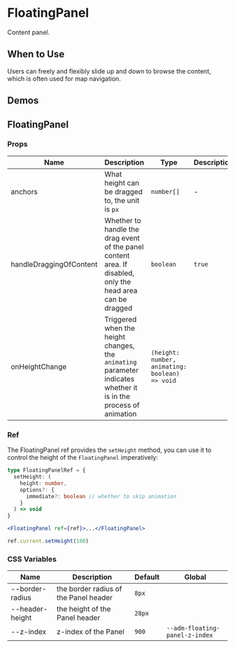 # FloatingPanel

Content panel.

## When to Use

Users can freely and flexibly slide up and down to browse the content, which is often used for map navigation.

## Demos

<code src="./demos/demo1.tsx"></code>

<code src="./demos/demo3.tsx"></code>

<code src="./demos/demo2.tsx"></code>

## FloatingPanel

### Props

| Name | Description | Type | Description |
| --- | --- | --- | --- |
| anchors | What height can be dragged to, the unit is `px` | `number[]` | - |
| handleDraggingOfContent | Whether to handle the drag event of the panel content area. If disabled, only the head area can be dragged | `boolean` | `true` |
| onHeightChange | Triggered when the height changes, the `animating` parameter indicates whether it is in the process of animation | `(height: number, animating: boolean) => void` |  |

### Ref

The FloatingPanel ref provides the `setHeight` method, you can use it to control the height of the `FloatingPanel` imperatively:

```ts
type FloatingPanelRef = {
  setHeight: (
    height: number,
    options?: {
      immediate?: boolean // whether to skip animation
    }
  ) => void
}
```

```jsx
<FloatingPanel ref={ref}>...</FloatingPanel>

ref.current.setHeight(100)
```

### CSS Variables

| Name | Description | Default | Global |
| --- | --- | --- | --- |
| --border-radius | the border radius of the Panel header | `8px` |  |
| --header-height | the height of the Panel header | `28px` |  |
| --z-index | z-index of the Panel | `900` | `--adm-floating-panel-z-index` |
